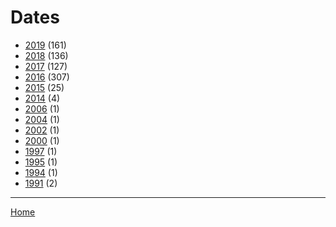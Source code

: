 # Dates

  * [2019](./2019/) (161)
  * [2018](./2018/) (136)
  * [2017](./2017/) (127)
  * [2016](./2016/) (307)
  * [2015](./2015/) (25)
  * [2014](./2014/) (4)
  * [2006](./2006/) (1)
  * [2004](./2004/) (1)
  * [2002](./2002/) (1)
  * [2000](./2000/) (1)
  * [1997](./1997/) (1)
  * [1995](./1995/) (1)
  * [1994](./1994/) (1)
  * [1991](./1991/) (2)

----

[Home](../)
